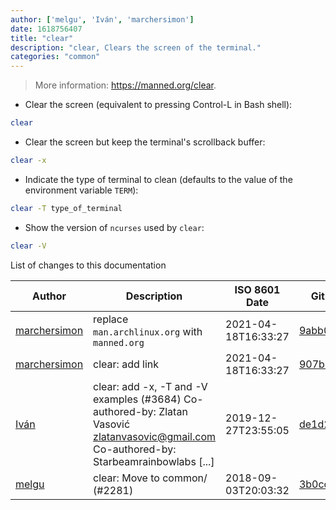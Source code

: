 ```yaml
---
author: ['melgu', 'Iván', 'marchersimon']
date: 1618756407
title: "clear"
description: "clear, Clears the screen of the terminal."
categories: "common"
---
```

> More information: <https://manned.org/clear>.

- Clear the screen (equivalent to pressing Control-L in Bash shell):

```bash
clear
```

- Clear the screen but keep the terminal's scrollback buffer:

```bash
clear -x
```

- Indicate the type of terminal to clean (defaults to the value of the environment variable `TERM`):

```bash
clear -T type_of_terminal
```

- Show the version of `ncurses` used by `clear`:

```bash
clear -V
```
List of changes to this documentation


Author | Description | ISO 8601 Date | GitHub link
------|-----|-----|-----
[marchersimon](mailto:marchersimon@zohomail.eu) | replace `man.archlinux.org` with `manned.org` | 2021-04-18T16:33:27 | [9abb079afb69](https://github.com/tldr-pages/tldr/commit/9abb079afb6972f3de61a30e1b3fb849ad4b68d9)
[marchersimon](mailto:marchersimon@zohomail.eu) | clear: add link | 2021-04-18T16:33:27 | [907b82779088](https://github.com/tldr-pages/tldr/commit/907b827790882ee9086eb4d20cf8e3059343048a)
[Iván](mailto:ivan@ivanhercaz.com) | clear: add -x, -T and -V examples (#3684) Co-authored-by: Zlatan Vasović <zlatanvasovic@gmail.com> Co-authored-by: Starbeamrainbowlabs [...] | 2019-12-27T23:55:05 | [de1d2d2249dc](https://github.com/tldr-pages/tldr/commit/de1d2d2249dc67b2a914d229a6bed2af8a8343d9)
[melgu](mailto:mail@melvin-gundlach.de) | clear: Move to common/ (#2281) | 2018-09-03T20:03:32 | [3b0cdb58dccb](https://github.com/tldr-pages/tldr/commit/3b0cdb58dccb1c115057a3043a143b7e22413e84)

